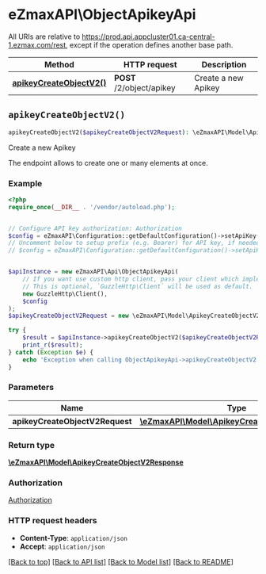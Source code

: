 # eZmaxAPI\ObjectApikeyApi

All URIs are relative to https://prod.api.appcluster01.ca-central-1.ezmax.com/rest, except if the operation defines another base path.

| Method | HTTP request | Description |
| ------------- | ------------- | ------------- |
| [**apikeyCreateObjectV2()**](ObjectApikeyApi.md#apikeyCreateObjectV2) | **POST** /2/object/apikey | Create a new Apikey |


## `apikeyCreateObjectV2()`

```php
apikeyCreateObjectV2($apikeyCreateObjectV2Request): \eZmaxAPI\Model\ApikeyCreateObjectV2Response
```

Create a new Apikey

The endpoint allows to create one or many elements at once.

### Example

```php
<?php
require_once(__DIR__ . '/vendor/autoload.php');


// Configure API key authorization: Authorization
$config = eZmaxAPI\Configuration::getDefaultConfiguration()->setApiKey('Authorization', 'YOUR_API_KEY');
// Uncomment below to setup prefix (e.g. Bearer) for API key, if needed
// $config = eZmaxAPI\Configuration::getDefaultConfiguration()->setApiKeyPrefix('Authorization', 'Bearer');


$apiInstance = new eZmaxAPI\Api\ObjectApikeyApi(
    // If you want use custom http client, pass your client which implements `GuzzleHttp\ClientInterface`.
    // This is optional, `GuzzleHttp\Client` will be used as default.
    new GuzzleHttp\Client(),
    $config
);
$apikeyCreateObjectV2Request = new \eZmaxAPI\Model\ApikeyCreateObjectV2Request(); // \eZmaxAPI\Model\ApikeyCreateObjectV2Request

try {
    $result = $apiInstance->apikeyCreateObjectV2($apikeyCreateObjectV2Request);
    print_r($result);
} catch (Exception $e) {
    echo 'Exception when calling ObjectApikeyApi->apikeyCreateObjectV2: ', $e->getMessage(), PHP_EOL;
}
```

### Parameters

| Name | Type | Description  | Notes |
| ------------- | ------------- | ------------- | ------------- |
| **apikeyCreateObjectV2Request** | [**\eZmaxAPI\Model\ApikeyCreateObjectV2Request**](../Model/ApikeyCreateObjectV2Request.md)|  | |

### Return type

[**\eZmaxAPI\Model\ApikeyCreateObjectV2Response**](../Model/ApikeyCreateObjectV2Response.md)

### Authorization

[Authorization](../../README.md#Authorization)

### HTTP request headers

- **Content-Type**: `application/json`
- **Accept**: `application/json`

[[Back to top]](#) [[Back to API list]](../../README.md#endpoints)
[[Back to Model list]](../../README.md#models)
[[Back to README]](../../README.md)
